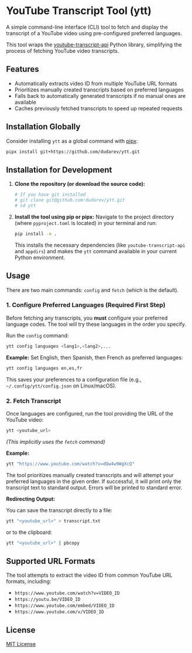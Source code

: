 # YouTube Transcript Tool (ytt)

A simple command-line interface (CLI) tool to fetch and display the transcript of a YouTube video using pre-configured preferred languages.

This tool wraps the [youtube-transcript-api](https://github.com/jdepoix/youtube-transcript-api) Python library, simplifying the process of fetching YouTube video transcripts.


## Features
- Automatically extracts video ID from multiple YouTube URL formats
- Prioritizes manually created transcripts based on preferred languages
- Falls back to automatically generated transcripts if no manual ones are available
- Caches previously fetched transcripts to speed up repeated requests


## Installation Globally 

Consider installing `ytt` as a global command with [pipx](https://github.com/pypa/pipx):

```bash
pipx install git+https://github.com/dudarev/ytt.git
```


## Installation for Development

1.  **Clone the repository (or download the source code):**
    ```bash
    # If you have git installed
    # git clone git@github.com:dudarev/ytt.git
    # cd ytt
    ```

2.  **Install the tool using pip or pipx:**
    Navigate to the project directory (where `pyproject.toml` is located) in your terminal and run:

    ```bash
    pip install -e .
    ```

    This installs the necessary dependencies (like `youtube-transcript-api` and `appdirs`) and makes the `ytt` command available in your current Python environment.


## Usage

There are two main commands: `config` and `fetch` (which is the default).

### 1. Configure Preferred Languages (Required First Step)

Before fetching any transcripts, you **must** configure your preferred language codes. The tool will try these languages in the order you specify.

Run the `config` command:

```bash
ytt config languages <lang1>,<lang2>,...
```

**Example:** Set English, then Spanish, then French as preferred languages:

```bash
ytt config languages en,es,fr
```

This saves your preferences to a configuration file (e.g., `~/.config/ytt/config.json` on Linux/macOS).

### 2. Fetch Transcript

Once languages are configured, run the tool providing the URL of the YouTube video:

```bash
ytt <youtube_url>
```
*(This implicitly uses the `fetch` command)*

**Example:**

```bash
ytt "https://www.youtube.com/watch?v=dQw4w9WgXcQ"
```

The tool prioritizes manually created transcripts and will attempt your preferred languages in the given order.
If successful, it will print only the transcript text to standard output. Errors will be printed to standard error.

**Redirecting Output:**

You can save the transcript directly to a file:

```bash
ytt "<youtube_url>" > transcript.txt
```

or to the clipboard:

```bash
ytt "<youtube_url>" | pbcopy
```

## Supported URL Formats

The tool attempts to extract the video ID from common YouTube URL formats, including:

*   `https://www.youtube.com/watch?v=VIDEO_ID`
*   `https://youtu.be/VIDEO_ID`
*   `https://www.youtube.com/embed/VIDEO_ID`
*   `https://www.youtube.com/v/VIDEO_ID`

## License

[MIT License](LICENSE)
